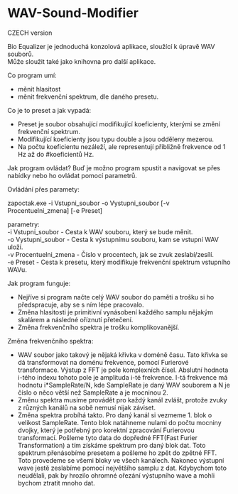 WAV-Sound-Modifier
========
CZECH version<br>

Bio Equalizer je jednoduchá konzolová aplikace, sloužící k úpravě WAV souborů.<br />
Může sloužit také jako knihovna pro další aplikace.

Co program umí:
- měnit hlasitost
- měnit frekvenční spektrum, dle daného presetu.

Co je to preset a jak vypadá:
- Preset je soubor obsahující modifikující koeficienty, kterými se změní frekvenční spektrum.
- Modifikující koeficienty jsou typu double a jsou odděleny mezerou.
- Na počtu koeficientu nezáleží, ale representují přibližně frekvence od 1 Hz až do \#koeficientů Hz.

Jak program ovládat?
Buď je možno program spustit a navigovat se přes nabídky nebo ho ovládat pomocí parametrů.

Ovládání přes paramety:

zapoctak.exe -i Vstupni_soubor -o Vystupni_soubor [-v Procentuelni_zmena] [-e Preset]

parametry:<br />
-i  Vstupni_soubor - Cesta k WAV souboru, který se bude měnit.<br />
-o  Vystupni_soubor - Cesta k výstupnímu souboru, kam se vstupní WAV uloží.<br />
-v  Procentuelni_zmena - Číslo v procentech, jak se zvuk zeslabí/zesílí.<br />
-e  Preset - Cesta k presetu, který modifikuje frekvenční spektrum vstupního WAVu.<br />


Jak program funguje:
- Nejříve si program načte celý WAV soubor do paměti a trošku si ho předspracuje, aby se s ním lépe pracovalo.
- Změna hlasitosti je primitivní vynásobení každého samplu nějakým skalárem a následné oříznutí přetečení.
- Změna frekvenčního spektra je trošku komplikovanější.

Změna frekvenčního spektra:
- WAV soubor jako takový je nějaká křivka v doméně času. Tato křivka se dá transformovat na doménu frekvence,
pomocí Furierové transformace. Výstup z FFT je pole komplexních čísel. Abslutní hodnota i-tého indexu tohoto pole
je amplituda i-té frekvence. I-tá frekvence má hodnotu i*SampleRate/N, kde SampleRate je daný WAV souborem a N je
číslo o něco větší než SampleRate a je mocninou 2.
- Změnu spektra musíme provádět pro každý kanál zvlášt, protože zvuky z různých kanálů na sobě nemusí nijak
záviset.
- Změna spektra probíhá takto. Pro daný kanál si vezmeme 1. blok o velikost SampleRate. Tento blok natáhneme
nulami do počtu mocniny dvojky, který je potřebný pro korektní zpracování Furierovou transformací. Pošleme tyto
data do dopředné FFT(Fast Furier Transformation) a tím získáme spektrum pro daný blok dat. Toto spektrum
přenásobíme presetem a pošleme ho zpět do zpětné FFT. Toto provedeme se všemi bloky ve všech kanálech. Nakonec
výstupní wave jestě zeslabíme pomocí největšího samplu z dat. Kdybychom toto neudělali, pak by hrozilo ohromné
ořezání výstupního wave a mohli bychom ztratit mnoho dat.
